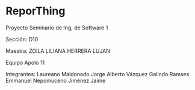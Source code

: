 # ReporThing
Proyecto Seminario de Ing, de Software 1

Sección: 
D10

Maestra:
ZOILA LILIANA HERRERA LUJAN

Equipo Apolo 11

Integrantes:
Laureano Maldonado Jorge Alberto
Vázquez Galindo Ramses Emmanuel
Nepomuceno Jiménez Jaime
